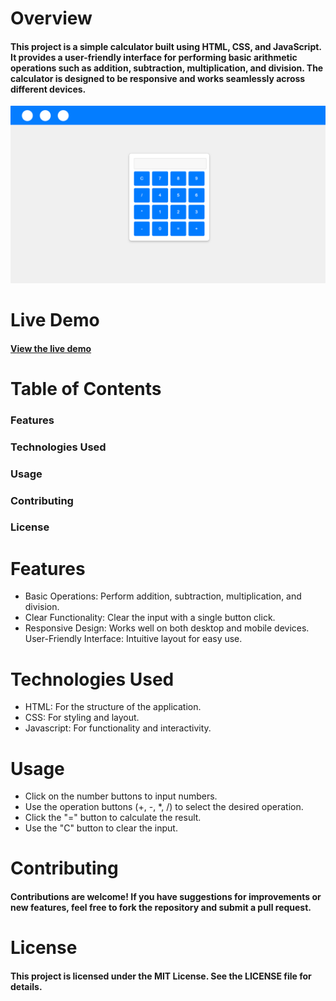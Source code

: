 # Overview
#### This project is a simple calculator built using HTML, CSS, and JavaScript. It provides a user-friendly interface for performing basic arithmetic operations such as addition, subtraction, multiplication, and division. The calculator is designed to be responsive and works seamlessly across different devices.

<img src="./assets/images/calculator.png" alt="chatbot" />

# Live Demo
#### [View the live demo](https://chatbot-said.vercel.app)

# Table of Contents
### Features
### Technologies Used
### Usage
### Contributing
### License

# Features
- Basic Operations: Perform addition, subtraction, multiplication, and division.
- Clear Functionality: Clear the input with a single button click.
- Responsive Design: Works well on both desktop and mobile devices.
User-Friendly Interface: Intuitive layout for easy use.

# Technologies Used
- HTML: For the structure of the application.
- CSS: For styling and layout.
- Javascript: For functionality and interactivity.

# Usage
- Click on the number buttons to input numbers.
- Use the operation buttons (+, -, *, /) to select the desired operation.
- Click the "=" button to calculate the result.
- Use the "C" button to clear the input.

# Contributing
#### Contributions are welcome! If you have suggestions for improvements or new features, feel free to fork the repository and submit a pull request.

# License
#### This project is licensed under the MIT License. See the LICENSE file for details.